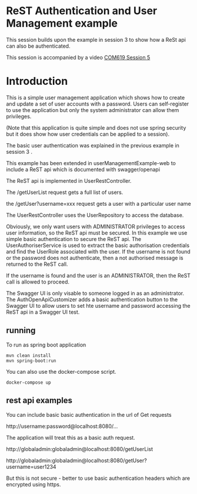 
# ReST Authentication and User Management example

This session builds upon the example in session 3 to show how a ReSt api can also be authenticated.

This session is accompanied by a video [COM619 Session 5](xxxx)

# Introduction

This is a simple user management application which shows how to create and update a set of user accounts with a password.
Users can self-register to use the application but only the system administrator can allow them privileges.

(Note that this application is quite simple and does not use spring security but it does show how user credentials can be applied to a session).

The basic user authentication was explained in the previous example in session 3 .

This example has been extended in userManagementExample-web to include a ReST api which is documented with swagger/openapi 

The ReST api is implemented in UserRestController. 

The /getUserList request gets a full list of users.

the /getUser?username=xxx request gets a user with a particular user name

The UserRestController uses the UserRepository to access the database.

Obviously, we only want users with ADMINISTRATOR privileges to access user information, so the ReST api must be secured. 
In this example we use simple basic authentication to secure the ReST api.
The UserAuthoriserService is used to extract the basic authorisation credentials and find the UserRole associated with the user.
If the username is not found or the password does not authenticate, then a not authorised message is returned to the ReST call. 

If the username is found and the user is an ADMINISTRATOR, then the ReST call is allowed to proceed. 

The Swagger UI is only visable to someone logged in as an administrator.
The AuthOpenApiCustomizer adds a basic authentication button to the Swagger UI to allow users to set hte username and password accessing the ReST api in a Swagger UI test. 



## running 

To run as spring boot application 

```
mvn clean install
mvn spring-boot:run
```

You can also use the docker-compose script.

```
docker-compose up
```

## rest api examples

You can include basic basic authentication in the url of Get requests 

http://username:password@localhost:8080/...

The application will treat this as a basic auth request.

http://globaladmin:globaladmin@localhost:8080/getUserList

http://globaladmin:globaladmin@localhost:8080/getUser?username=user1234

But this is  not secure - better to use basic authentication headers which are encrypted using https.


